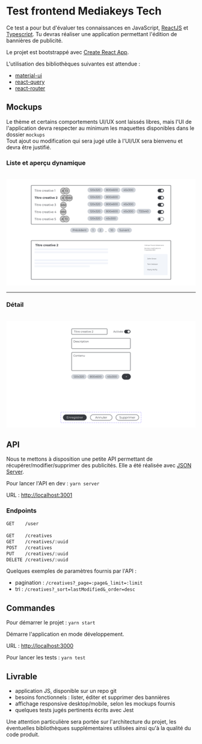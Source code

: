 # Test frontend Mediakeys Tech

Ce test a pour but d'évaluer tes connaissances en JavaScript, [ReactJS](https://reactjs.org/) et [Typescript](https://github.com/microsoft/TypeScript). Tu devras réaliser une application permettant l'édition de bannières de publicité.

Le projet est bootstrappé avec [Create React App](https://github.com/facebook/create-react-app).

L'utilisation des bibliothèques suivantes est attendue :

- [material-ui](https://github.com/mui-org/material-ui)
- [react-query](https://github.com/tannerlinsley/react-query)
- [react-router](https://github.com/remix-run/react-router)

## Mockups

Le thème et certains comportements UI/UX sont laissés libres, mais l'UI de l'application devra respecter au minimum les maquettes disponibles dans le dossier `mockups`\
Tout ajout ou modification qui sera jugé utile à l'UI/UX sera bienvenu et devra être justifié.

### Liste et aperçu dynamique

\
![list](mockups/list.png)

---

### Détail

\
![detail](mockups/detail.png)

## API

Nous te mettons à disposition une petite API permettant de récupérer/modifier/supprimer des publicités. Elle a été réalisée avec [JSON Server](https://github.com/typicode/json-server).

Pour lancer l'API en dev : `yarn server`

URL : [http://localhost:3001](http://localhost:3001)

### Endpoints

```
GET    /user

GET    /creatives
GET    /creatives/:uuid
POST   /creatives
PUT    /creatives/:uuid
DELETE /creatives/:uuid
```

Quelques exemples de paramètres fournis par l'API :

- pagination : `/creatives?_page=:page&_limit=:limit`
- tri : `/creatives?_sort=lastModified&_order=desc`

## Commandes

Pour démarrer le projet : `yarn start`

Démarre l'application en mode développement.

URL : [http://localhost:3000](http://localhost:3000)

Pour lancer les tests : `yarn test`

## Livrable

- application JS, disponible sur un repo git
- besoins fonctionnels : lister, éditer et supprimer des bannières
- affichage responsive desktop/mobile, selon les mockups fournis
- quelques tests jugés pertinents écrits avec Jest

Une attention particulière sera portée sur l'architecture du projet, les éventuelles bibliothèques supplémentaires utilisées ainsi qu'à la qualité du code produit.
